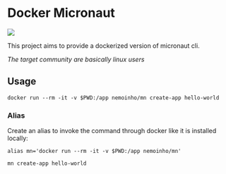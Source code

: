 # Docker Micronaut
[![](https://images.microbadger.com/badges/image/nemoinho/mn.svg)](https://microbadger.com/images/nemoinho/mn "Get your own image badge on microbadger.com")

This project aims to provide a dockerized version of micronaut cli.

_The target community are basically linux users_

## Usage

    docker run --rm -it -v $PWD:/app nemoinho/mn create-app hello-world

### Alias
Create an alias to invoke the command through docker like it is installed locally:

    alias mn='docker run --rm -it -v $PWD:/app nemoinho/mn'

    mn create-app hello-world

